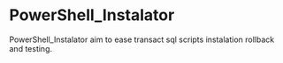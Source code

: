 PowerShell_Instalator
=====================

PowerShell_Instalator aim to ease transact sql scripts instalation rollback and testing.
